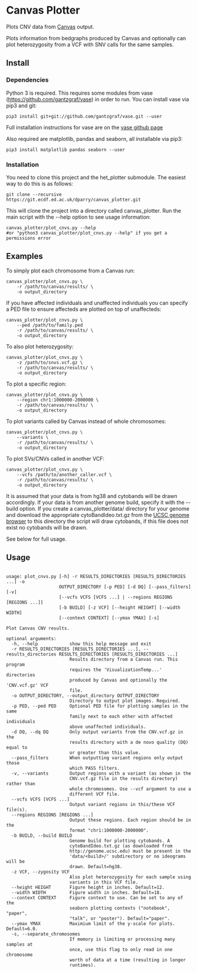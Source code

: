# Canvas Plotter

Plots CNV data from [Canvas](https://github.com/Illumina/canvas) output.

Plots information from bedgraphs produced by Canvas and optionally can plot
heterozygosity from a VCF with SNV calls for the same samples.

## Install

### Dependencies

Python 3 is required. This requires some modules from vase
(https://github.com/gantzgraf/vase) in order to run. You can install vase via
pip3 and git:

    pip3 install git+git://github.com/gantzgraf/vase.git --user

Full installation instructions for vase are on the [vase github page](https://github.com/gantzgraf/vase.git)

Also required are matplotlib, pandas and seaborn, all installable via pip3:

    pip3 install matplotlib pandas seaborn --user

### Installation

You need to clone this project and the het_plotter submodule. The easiest way to
do this is as follows:

    git clone --recursive https://git.ecdf.ed.ac.uk/dparry/canvas_plotter.git

This will clone the project into a directory called canvas_plotter. Run the main
script with the --help option to see usage information:

    canvas_plotter/plot_cnvs.py --help
    #or "python3 canvas_plotter/plot_cnvs.py --help" if you get a permissions error

## Examples

To simply plot each chromosome from a Canvas run:

    canvas_plotter/plot_cnvs.py \
        -r /path/to/canvas/results/ \
        -o output_directory

If you have affected individuals and unaffected individuals you can specify a 
PED file to ensure affecteds are plotted on top of unaffecteds:

    canvas_plotter/plot_cnvs.py \
        --ped /path/to/family.ped
        -r /path/to/canvas/results/ \
        -o output_directory

To also plot heterozygosity:

    canvas_plotter/plot_cnvs.py \
        -z /path/to/snvs.vcf.gz \
        -r /path/to/canvas/results/ \
        -o output_directory

To plot a specific region:

    canvas_plotter/plot_cnvs.py \
        --region chr1:1000000-2000000 \
        -r /path/to/canvas/results/ \
        -o output_directory

To plot variants called by Canvas instead of whole chromosomes:

    canvas_plotter/plot_cnvs.py \
        --variants \
        -r /path/to/canvas/results/ \
        -o output_directory

To plot SVs/CNVs called in another VCF:

    canvas_plotter/plot_cnvs.py \
        --vcfs /path/to/another_caller.vcf \
        -r /path/to/canvas/results/ \
        -o output_directory

It is assumed that your data is from hg38 and cytobands will be drawn
accordingly. If your data is from another genome build, specify it with the
--build option. If you create a canvas_plotter/data/<genome> directory for your
genome and download the appropriate cytoBandIdeo.txt.gz from the 
[UCSC genome browser](http://genome.ucsc.edu) to this directory the script will
draw cytobands, if this file does not exist no cytobands will be drawn.

See below for full usage.

## Usage

~~~~

usage: plot_cnvs.py [-h] -r RESULTS_DIRECTORIES [RESULTS_DIRECTORIES ...] -o
                    OUTPUT_DIRECTORY [-p PED] [-d DQ] [--pass_filters] [-v]
                    [--vcfs VCFS [VCFS ...] | --regions REGIONS [REGIONS ...]]
                    [-b BUILD] [-z VCF] [--height HEIGHT] [--width WIDTH]
                    [--context CONTEXT] [--ymax YMAX] [-s]

Plot Canvas CNV results.

optional arguments:
  -h, --help            show this help message and exit
  -r RESULTS_DIRECTORIES [RESULTS_DIRECTORIES ...], --results_directories RESULTS_DIRECTORIES [RESULTS_DIRECTORIES ...]
                        Results directory from a Canvas run. This program
                        requires the 'VisualizationTemp...' directories
                        produced by Canvas and optionally the 'CNV.vcf.gz' VCF
                        file.
  -o OUTPUT_DIRECTORY, --output_directory OUTPUT_DIRECTORY
                        Directory to output plot images. Required.
  -p PED, --ped PED     Optional PED file for plotting samples in the same
                        family next to each other with affected individuals
                        above unaffected individuals.
  -d DQ, --dq DQ        Only output variants from the CNV.vcf.gz in the
                        results directory with a de novo quality (DQ) equal to
                        or greater than this value.
  --pass_filters        When outputting variant regions only output those
                        which PASS filters.
  -v, --variants        Output regions with a variant (as shown in the
                        CNV.vcf.gz file in the results directory) rather than
                        whole chromosomes. Use --vcf argument to use a
                        different VCF file.
  --vcfs VCFS [VCFS ...]
                        Output variant regions in this/these VCF file(s).
  --regions REGIONS [REGIONS ...]
                        Output these regions. Each region should be in the
                        format "chr1:1000000-2000000".
  -b BUILD, --build BUILD
                        Genome build for plotting cytobands. A
                        cytoBandIdeo.txt.gz (as downloaded from
                        http://genome.ucsc.edu) must be present in the
                        'data/<build>/' subdirectory or no ideograms will be
                        drawn. Default=hg38.
  -z VCF, --zygosity VCF
                        Also plot heterozygosity for each sample using
                        variants in this VCF file.
  --height HEIGHT       Figure height in inches. Default=12.
  --width WIDTH         Figure width in inches. Default=18.
  --context CONTEXT     Figure context to use. Can be set to any of the
                        seaborn plotting contexts ("notebook", "paper",
                        "talk", or "poster"). Default="paper".
  --ymax YMAX           Maximium limit of the y-scale for plots. Default=6.0.
  -s, --separate_chromosomes
                        If memory is limiting or processing many samples at
                        once, use this flag to only read in one chromosome
                        worth of data at a time (resulting in longer
                        runtimes).
~~~~
